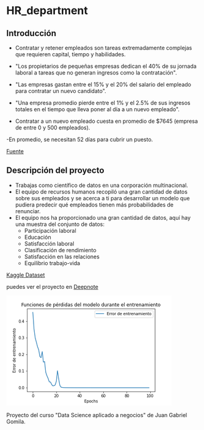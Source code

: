 # HR_department

## Introducción

- Contratar y retener empleados son tareas extremadamente complejas que requieren capital, tiempo y habilidades.

- "Los propietarios de pequeñas empresas dedican el 40% de su jornada laboral a tareas que no generan ingresos como la contratación".

- "Las empresas gastan entre el 15% y el 20% del salario del empleado para contratar un nuevo candidato".

- "Una empresa promedio pierde entre el 1% y el 2.5% de sus ingresos totales en el tiempo que lleva poner al día a un nuevo empleado".

- Contratar a un nuevo empleado cuesta en promedio de $7645 (empresa de entre 0 y 500 empleados).

-En promedio, se necesitan 52 días para cubrir un puesto.

[Fuente](https://toggl.com/blog/cost-of-hiring-an-employee)

## Descripción del proyecto

- Trabajas como científico de datos en una corporación multinacional.
- El equipo de recursos humanos recopiló una gran cantidad de datos sobre sus empleados y se acerca a ti para desarrollar un modelo que pudiera predecir qué empleados tienen más probabilidades de renunciar.
- El equipo nos ha proporcionado una gran cantidad de datos, aquí hay una muestra del conjunto de datos:
  - Participación laboral
  - Educación
  - Satisfacción laboral
  - Clasificación de rendimiento
  - Satisfacción en las relaciones
  - Equilibrio trabajo-vida

[Kaggle Dataset](https://www.kaggle.com/datasets/pavansubhasht/ibm-hr-analytics-attrition-dataset)

puedes ver el proyecto en [Deepnote](https://deepnote.com/workspace/faustino-correa-cc4ec6e7-da5e-4570-b1cf-432989db7d55/project/Human-Resources-512ef2d7-1572-48f8-b46e-70c1decc3795/%2FHR_department%2Fhr_department_notebook.ipynb)

![](images/error.png)

Proyecto del curso "Data Science aplicado a negocios" de Juan Gabriel Gomila.
